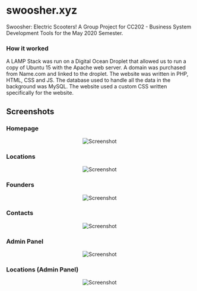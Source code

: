 # swoosher.xyz
Swoosher: Electric Scooters! A Group Project for CC202 - Business System Development Tools for the May 2020 Semester. 


### How it worked
A LAMP Stack was run on a Digital Ocean Droplet that allowed us to run a copy of Ubuntu 15 with the Apache web server. A domain was purchased from Name.com and linked to the droplet. The website was written in PHP, HTML, CSS and JS. The database used to handle all the data in the background was MySQL. The website used a custom CSS written specifically for the website.

## Screenshots

### Homepage
<p align="center">
    <img src="https://user-images.githubusercontent.com/56671915/112276263-826ebb00-8cbb-11eb-8ffb-7e2154ceb2a3.jpg" alt="Screenshot"/>
</p>

### Locations
<p align="center">
    <img src="https://user-images.githubusercontent.com/56671915/112276848-2193b280-8cbc-11eb-8a9f-89f55a21102b.jpg" alt="Screenshot"/>
</p>

### Founders
<p align="center">
    <img src="https://user-images.githubusercontent.com/56671915/112276932-31ab9200-8cbc-11eb-89c7-4936330200e5.jpg" alt="Screenshot"/>
</p>

### Contacts
<p align="center">
    <img src="https://user-images.githubusercontent.com/56671915/112277196-76372d80-8cbc-11eb-962d-360e44e0b8ca.jpg" alt="Screenshot"/>
</p>

### Admin Panel
<p align="center">
    <img src="https://user-images.githubusercontent.com/56671915/112277210-78998780-8cbc-11eb-90d5-4f4c58c32c35.jpg" alt="Screenshot"/>
</p>

### Locations (Admin Panel)
<p align="center">
    <img src="https://user-images.githubusercontent.com/56671915/112277208-7800f100-8cbc-11eb-8069-1c951ae0c4fc.jpg" alt="Screenshot"/>
</p>   
    
